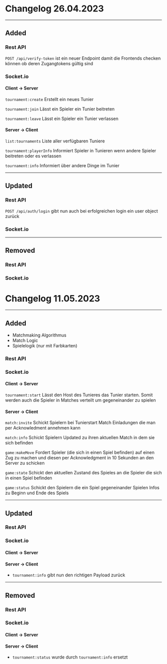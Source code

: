 # Changelog 26.04.2023

---

## Added

### Rest API

`POST /api/verify-token` ist ein neuer Endpoint damit die Frontends checken können ob deren Zugangtokens gültig sind

### Socket.io

#### Client -> Server

`tournament:create` Erstellt ein neues Tunier

`tournament:join` Lässt ein Spieler ein Tunier beitreten

`tournament:leave` Lässt ein Spieler ein Tunier verlassen

#### Server -> Client

`list:tournaments` Liste aller verfügbaren Tuniere

`tournament:playerInfo` Informiert Spieler in Tunieren wenn andere Spieler beitreten oder es verlassen

`tournament:info` Informiert über andere Dinge im Tunier

---

## Updated

### Rest API

`POST /api/auth/login` gibt nun auch bei erfolgreichen login ein user object zurück

### Socket.io

---

## Removed

### Rest API

### Socket.io

<!------------------------------------------------>

# Changelog 11.05.2023

---

## Added

- Matchmaking Algorithmus
- Match Logic
- Spielelogik (nur mit Farbkarten)

### Rest API

### Socket.io

#### Client -> Server

`tournament:start` Lässt den Host des Tunieres das Tunier starten. Somit werden auch die Spieler in Matches verteilt um gegeneinander zu spielen

#### Server -> Client

`match:invite` Schickt Spielern bei Tunierstart Match Einladungen die man per Acknowledment annehmen kann

`match:info` Schickt Spielern Updated zu ihren aktuellen Match in dem sie sich befinden

`game:makeMove` Fordert Spieler (die sich in einen Spiel befinden) auf einen Zug zu machen und diesen per Acknowledgment in 10 Sekunden an den Server zu schicken

`game:state` Schickt den aktuellen Zustand des Spieles an die Spieler die sich in einen Spiel befinden

`game:status` Schickt den Spielern die ein Spiel gegeneinander Spielen Infos zu Beginn und Ende des Spiels

---

## Updated

### Rest API

### Socket.io

#### Client -> Server

#### Server -> Client

- `tournament:info` gibt nun den richtigen Payload zurück

---

## Removed

### Rest API

### Socket.io

#### Client -> Server

#### Server -> Client

- `tournament:status` wurde durch `tournament:info` ersetzt
